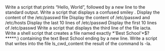 Write a script that prints “Hello, World”, followed by a new line to the standard output.
Write a script that displays a confused smiley .
Display the content of the /etc/passwd file
Display the content of /etc/passwd and /etc/hosts
Display the last 10 lines of /etc/passwd
Display the first 10 lines of /etc/passwd
Write a script that displays the third line of the file iacta.
Write a shell script that creates a file named exactly \*\'Best School\'\*$\?\*\*\*\*\*:) containing the text Best School ending by a new line.
Write a script that writes into the file ls_cwd_content the result of the command ls -la.
